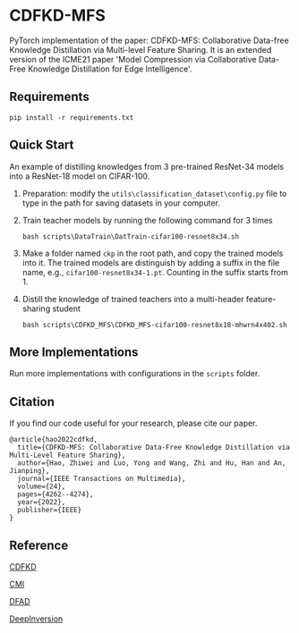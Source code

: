 # CDFKD-MFS

PyTorch implementation of the paper: CDFKD-MFS: Collaborative Data-free Knowledge Distillation via Multi-level Feature Sharing. It is an extended version of the ICME21 paper 'Model Compression via Collaborative Data-Free Knowledge Distillation for Edge Intelligence'.



## Requirements

```
pip install -r requirements.txt
```



## Quick Start

An example of distilling knowledges from 3 pre-trained ResNet-34 models into a ResNet-18 model on CIFAR-100.

1. Preparation: modify the `utils\classification_dataset\config.py` file to type in the path for saving datasets in your computer.

2. Train teacher models by running the following command for 3 times

   ```
   bash scripts\DataTrain\DatTrain-cifar100-resnet8x34.sh
   ```

3. Make a folder named `ckp` in the root path, and copy the trained models into it. The trained models are distinguish by adding a suffix in the file name, e.g., `cifar100-resnet8x34-1.pt`. Counting in the suffix starts from 1.

4. Distill the knowledge of trained teachers into a multi-header feature-sharing student

   ```
   bash scripts\CDFKD_MFS\CDFKD_MFS-cifar100-resnet8x18-mhwrn4x402.sh
   ```



## More Implementations

Run more implementations with configurations in the `scripts` folder.


## Citation

If you find our code useful for your research, please cite our paper.

```
@article{hao2022cdfkd,
  title={CDFKD-MFS: Collaborative Data-Free Knowledge Distillation via Multi-Level Feature Sharing},
  author={Hao, Zhiwei and Luo, Yong and Wang, Zhi and Hu, Han and An, Jianping},
  journal={IEEE Transactions on Multimedia},
  volume={24},
  pages={4262--4274},
  year={2022},
  publisher={IEEE}
}
```


## Reference

[CDFKD](https://github.com/Hao840/pytorch-CDFKD)

[CMI](https://github.com/zju-vipa/CMI)

[DFAD](https://github.com/VainF/Data-Free-Adversarial-Distillation)

[DeepInversion](https://github.com/NVlabs/DeepInversion)
